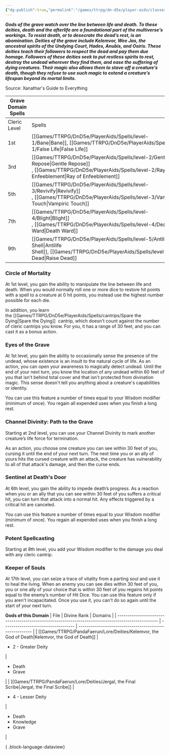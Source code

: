 ```yaml
---
{"dg-publish":true,"permalink":"/games/ttrpg/dn-d5e/player-aids/classes/class-specialisations/cleric-grave-domain/","tags":["Sub-Class","TTRPG/DND/5e"],"noteIcon":""}
---
```



**_Gods of the grave watch over the line between life and death. To these deities, death and the afterlife are a foundational part of the multiverse’s workings. To resist death, or to desecrate the dead’s rest, is an abomination. Deities of the grave include Kelemvor, Wee Jas, the ancestral spirits of the Undying Court, Hades, Anubis, and Osiris. These deities teach their followers to respect the dead and pay them due homage. Followers of these deities seek to put restless spirits to rest, destroy the undead wherever they find them, and ease the suffering of dying creatures. Their magic also allows them to stave off a creature’s death, though they refuse to use such magic to extend a creature’s lifespan beyond its mortal limits._**

Source: Xanathar's Guide to Everything

|Grave Domain Spells|   |
|---|---|
|Cleric Level|Spells|
|1st|[[Games/TTRPG/DnD5e/PlayerAids/Spells/level-1/Bane\|Bane]], [[Games/TTRPG/DnD5e/PlayerAids/Spells/level-1/False Life\|False Life]] |
|3rd|[[Games/TTRPG/DnD5e/PlayerAids/Spells/level-2/Gentle Repose\|Gentle Repose]] , [[Games/TTRPG/DnD5e/PlayerAids/Spells/level-2/Ray of Enfeeblement\|Ray of Enfeeblement]] |
|5th|[[Games/TTRPG/DnD5e/PlayerAids/Spells/level-3/Revivify\|Revivify]] , [[Games/TTRPG/DnD5e/PlayerAids/Spells/level-3/Vampiric Touch\|Vampiric Touch]] |
|7th|[[Games/TTRPG/DnD5e/PlayerAids/Spells/level-4/Blight\|Blight]] , [[Games/TTRPG/DnD5e/PlayerAids/Spells/level-4/Death Ward\|Death Ward]] |
|9th|[[Games/TTRPG/DnD5e/PlayerAids/Spells/level-5/Antilife Shell\|Antilife Shell]], [[Games/TTRPG/DnD5e/PlayerAids/Spells/level-5/Raise Dead\|Raise Dead]] |

### Circle of Mortality

At 1st level, you gain the ability to manipulate the line between life and death. When you would normally roll one or more dice to restore hit points with a spell to a creature at 0 hit points, you instead use the highest number possible for each die.

In addition, you learn the [[Games/TTRPG/DnD5e/PlayerAids/Spells/cantrips/Spare the Dying\|Spare the Dying]]  cantrip, which doesn't count against the number of cleric cantrips you know. For you, it has a range of 30 feet, and you can cast it as a bonus action.

### Eyes of the Grave

At 1st level, you gain the ability to occasionally sense the presence of the undead, whose existence is an insult to the natural cycle of life. As an action, you can open your awareness to magically detect undead. Until the end of your next turn, you know the location of any undead within 60 feet of you that isn't behind total cover and that isn't protected from divination magic. This sense doesn't tell you anything about a creature's capabilities or identity.

You can use this feature a number of times equal to your Wisdom modifier (minimum of once). You regain all expended uses when you finish a long rest.

### Channel Divinity: Path to the Grave

Starting at 2nd level, you can use your Channel Divinity to mark another creature’s life force for termination.

As an action, you choose one creature you can see within 30 feet of you, cursing it until the end of your next turn. The next time you or an ally of yours hits the cursed creature with an attack, the creature has vulnerability to all of that attack's damage, and then the curse ends.

### Sentinel at Death's Door

At 6th level, you gain the ability to impede death’s progress. As a reaction when you or an ally that you can see within 30 feet of you suffers a critical hit, you can turn that attack into a normal hit. Any effects triggered by a critical hit are canceled.

You can use this feature a number of times equal to your Wisdom modifier (minimum of once). You regain all expended uses when you finish a long rest.

### Potent Spellcasting

Starting at 8th level, you add your Wisdom modifier to the damage you deal with any cleric cantrip.

### Keeper of Souls

At 17th level, you can seize a trace of vitality from a parting soul and use it to heal the living. When an enemy you can see dies within 30 feet of you, you or one ally of your choice that is within 30 feet of you regains hit points equal to the enemy’s number of Hit Dice. You can use this feature only if you aren't incapacitated. Once you use it, you can't do so again until the start of your next turn.

**Gods of this Domain**
| File                                                                                               | Divine Rank                         | Domains                                                 |
| -------------------------------------------------------------------------------------------------- | ----------------------------------- | ------------------------------------------------------- |
| [[Games/TTRPG/PandaFaerun/Lore/Deities/Kelemvor, the God of Death\|Kelemvor, the God of Death]] | <ul><li>2 - Greater Deity</li></ul> | <ul><li>Death</li><li>Grave</li></ul>                   |
| [[Games/TTRPG/PandaFaerun/Lore/Deities/Jergal, the Final Scribe\|Jergal, the Final Scribe]]     | <ul><li>4 - Lesser Deity</li></ul>  | <ul><li>Death</li><li>Knowledge</li><li>Grave</li></ul> |

{ .block-language-dataview}
